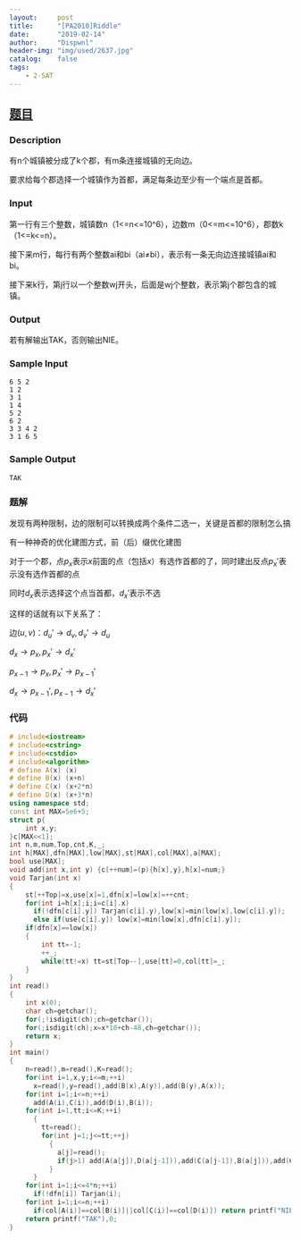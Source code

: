 ```yaml
---
layout:		post
title:		"[PA2010]Riddle"
date:		"2019-02-14"
author:		"Dispwnl"
header-img:	"img/used/2637.jpg"
catalog:	false
tags:
    - 2-SAT
---
```


## [题目](https://lydsy.com/JudgeOnline/problem.php?id=3495)
### Description

有n个城镇被分成了k个郡，有m条连接城镇的无向边。

要求给每个郡选择一个城镇作为首都，满足每条边至少有一个端点是首都。

### Input

第一行有三个整数，城镇数n（1<=n<=10^6），边数m（0<=m<=10^6），郡数k（1<=k<=n）。

接下来m行，每行有两个整数ai和bi（ai≠bi），表示有一条无向边连接城镇ai和bi。

接下来k行，第j行以一个整数wj开头，后面是wj个整数，表示第j个郡包含的城镇。

### Output

若有解输出TAK，否则输出NIE。

### Sample Input
```plain
6 5 2
1 2
3 1
1 4
5 2
6 2
3 3 4 2
3 1 6 5
```

### Sample Output
```plain
TAK
```

### 题解

发现有两种限制，边的限制可以转换成两个条件二选一，关键是首都的限制怎么搞

有一种神奇的优化建图方式，前（后）缀优化建图

对于一个郡，点$p_x$表示$x$前面的点（包括$x$）有选作首都的了，同时建出反点$p_x'$表示没有选作首都的点

同时$d_x$表示选择这个点当首都，$d_x'$表示不选

这样的话就有以下关系了：

边$(u,v)​$：$d_u'\rightarrow d_v,d_v'\rightarrow d_u​$

$d_x\rightarrow p_x,p_x'\rightarrow d_x'$

$p_{x-1}\rightarrow p_x,p_x'\rightarrow p_{x-1}'$

$d_x\rightarrow p_{x-1}',p_{x-1}\rightarrow d_x'​$

### 代码

```c++
# include<iostream>
# include<cstring>
# include<cstdio>
# include<algorithm>
# define A(x) (x)
# define B(x) (x+n)
# define C(x) (x+2*n)
# define D(x) (x+3*n)
using namespace std;
const int MAX=5e6+5;
struct p{
	int x,y;
}c[MAX<<1];
int n,m,num,Top,cnt,K,_;
int h[MAX],dfn[MAX],low[MAX],st[MAX],col[MAX],a[MAX];
bool use[MAX];
void add(int x,int y) {c[++num]=(p){h[x],y},h[x]=num;}
void Tarjan(int x)
{
	st[++Top]=x,use[x]=1,dfn[x]=low[x]=++cnt;
	for(int i=h[x];i;i=c[i].x)
	  if(!dfn[c[i].y]) Tarjan(c[i].y),low[x]=min(low[x],low[c[i].y]);
	  else if(use[c[i].y]) low[x]=min(low[x],dfn[c[i].y]);
	if(dfn[x]==low[x])
	{
		int tt=-1;
		++_;
		while(tt!=x) tt=st[Top--],use[tt]=0,col[tt]=_;
	}
}
int read()
{
	int x(0);
	char ch=getchar();
	for(;!isdigit(ch);ch=getchar());
	for(;isdigit(ch);x=x*10+ch-48,ch=getchar());
	return x;
}
int main()
{
	n=read(),m=read(),K=read();
	for(int i=1,x,y;i<=m;++i)
	  x=read(),y=read(),add(B(x),A(y)),add(B(y),A(x));
	for(int i=1;i<=n;++i)
	  add(A(i),C(i)),add(D(i),B(i));
	for(int i=1,tt;i<=K;++i)
	  {
	  	tt=read();
	  	for(int j=1;j<=tt;++j)
	  	  {
	  	  	a[j]=read();
	  	  	if(j>1) add(A(a[j]),D(a[j-1])),add(C(a[j-1]),B(a[j])),add(C(a[j-1]),C(a[j])),add(D(a[j]),D(a[j-1]));
		  }
	  }
	for(int i=1;i<=4*n;++i)
	  if(!dfn[i]) Tarjan(i);
	for(int i=1;i<=n;++i)
	  if(col[A(i)]==col[B(i)]||col[C(i)]==col[D(i)]) return printf("NIE"),0;
	return printf("TAK"),0;
}
```



